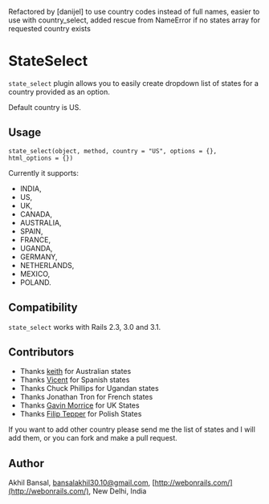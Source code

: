 Refactored by [danijel] to use country codes instead of full names, easier to use with country_select,
added rescue from NameError if no states array for requested country exists

# StateSelect

`state_select` plugin allows you to easily create dropdown list of states for a country provided as an option.

Default country is US.

## Usage

    state_select(object, method, country = "US", options = {}, html_options = {})

Currently it supports:

* INDIA,
* US,
* UK,
* CANADA,
* AUSTRALIA,
* SPAIN,
* FRANCE,
* UGANDA,
* GERMANY,
* NETHERLANDS,
* MEXICO,
* POLAND.

## Compatibility

`state_select` works with Rails 2.3, 3.0 and 3.1.

## Contributors

* Thanks [keith](http://rubygreenblue.com/) for Australian states
* Thanks [Vicent](http://www.vicentgozalbes.com/) for Spanish states
* Thanks Chuck Phillips for Ugandan states
* Thanks Jonathan Tron for French states
* Thanks [Gavin Morrice](http://handyrailstips.com/) for UK States
* Thanks [Filip Tepper](http://tepper.pl/) for Polish States

If you want to add other country please send me the list of states and I will add them, or you can fork and make a pull request.

## Author

Akhil Bansal,
[bansalakhil30.10@gmail.com](mailto:bansalakhil30.10@gmail.com),
[http://webonrails.com/](http://webonrails.com/),
New Delhi, India